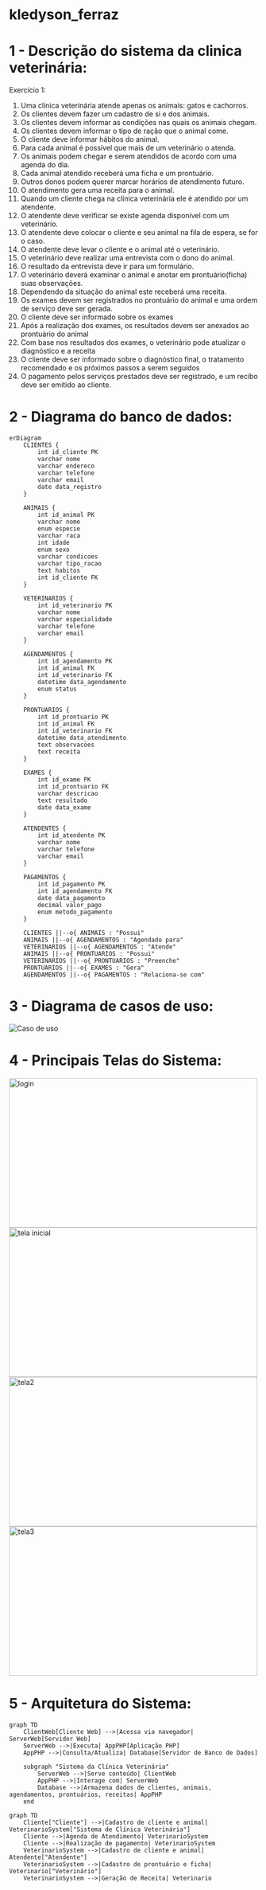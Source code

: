 # kledyson_ferraz
# 1 - Descrição do sistema da clinica veterinária:
Exercício 1:

1.	Uma clínica veterinária atende apenas os animais: gatos e cachorros. 
2.	Os clientes devem fazer um cadastro de si e dos animais. 
3.	Os clientes devem informar as condições nas quais os animais chegam. 
4.	Os clientes devem informar o tipo de ração que o animal come. 
5.	O cliente deve informar hábitos do animal. 
6.	Para cada animal é possível que mais de um veterinário o atenda. 
7.	Os animais podem chegar e serem atendidos de acordo com uma agenda do dia. 
8.	Cada animal atendido receberá uma ficha e um prontuário. 
9.	Outros donos podem querer marcar horários de atendimento futuro. 
10.	O atendimento gera uma receita para o animal. 
11.	Quando um cliente chega na clínica veterinária ele é atendido por um atendente. 
12.	O atendente deve verificar se existe agenda disponível com um veterinário. 
13.	O atendente deve colocar o cliente e seu animal na fila de espera, se for o caso. 
14.	O atendente deve levar o cliente e o animal até o veterinário. 
15.	O veterinário deve realizar uma entrevista com o dono do animal. 
16.	O resultado da entrevista deve ir para um formulário. 
17.	O veterinário deverá examinar o animal e anotar em prontuário(ficha) suas observações. 
18.	Dependendo da situação do animal este receberá uma receita.
19.	Os exames devem ser registrados no prontuário do animal e uma ordem de serviço deve ser gerada.
20.	O cliente deve ser informado sobre os exames
21.	Após a realização dos exames, os resultados devem ser anexados ao prontuário do animal
22.	Com base nos resultados dos exames, o veterinário pode atualizar o diagnóstico e a receita
23.	O cliente deve ser informado sobre o diagnóstico final, o tratamento recomendado e os próximos passos a serem seguidos
24.	O pagamento pelos serviços prestados deve ser registrado, e um recibo deve ser emitido ao cliente.

# 2 - Diagrama do banco de dados:
```mermaid
erDiagram
    CLIENTES {
        int id_cliente PK
        varchar nome
        varchar endereco
        varchar telefone
        varchar email
        date data_registro
    }
    
    ANIMAIS {
        int id_animal PK
        varchar nome
        enum especie
        varchar raca
        int idade
        enum sexo
        varchar condicoes
        varchar tipo_racao
        text habitos
        int id_cliente FK
    }
    
    VETERINARIOS {
        int id_veterinario PK
        varchar nome
        varchar especialidade
        varchar telefone
        varchar email
    }
    
    AGENDAMENTOS {
        int id_agendamento PK
        int id_animal FK
        int id_veterinario FK
        datetime data_agendamento
        enum status
    }
    
    PRONTUARIOS {
        int id_prontuario PK
        int id_animal FK
        int id_veterinario FK
        datetime data_atendimento
        text observacoes
        text receita
    }
    
    EXAMES {
        int id_exame PK
        int id_prontuario FK
        varchar descricao
        text resultado
        date data_exame
    }
    
    ATENDENTES {
        int id_atendente PK
        varchar nome
        varchar telefone
        varchar email
    }
    
    PAGAMENTOS {
        int id_pagamento PK
        int id_agendamento FK
        date data_pagamento
        decimal valor_pago
        enum metodo_pagamento
    }
    
    CLIENTES ||--o{ ANIMAIS : "Possui"
    ANIMAIS ||--o{ AGENDAMENTOS : "Agendado para"
    VETERINARIOS ||--o{ AGENDAMENTOS : "Atende"
    ANIMAIS ||--o{ PRONTUARIOS : "Possui"
    VETERINARIOS ||--o{ PRONTUARIOS : "Preenche"
    PRONTUARIOS ||--o{ EXAMES : "Gera"
    AGENDAMENTOS ||--o{ PAGAMENTOS : "Relaciona-se com"
````

# 3 - Diagrama de casos de uso:

![Caso de uso](Diagrama.png)

# 4 - Principais Telas do Sistema:

<img src="login.png" alt="login" width="500" height="300">
<img src="tela1.png" alt="tela inicial" width="500" height="300">
<img src="tela2.png" alt="tela2" width="500" height="300">
<img src="tela3.png" alt="tela3" width="500" height="300">

# 5 - Arquitetura do Sistema:
```mermaid
graph TD
    ClientWeb[Cliente Web] -->|Acessa via navegador| ServerWeb[Servidor Web]
    ServerWeb -->|Executa| AppPHP[Aplicação PHP]
    AppPHP -->|Consulta/Atualiza| Database[Servidor de Banco de Dados]
    
    subgraph "Sistema da Clínica Veterinária"
        ServerWeb -->|Serve conteúdo| ClientWeb
        AppPHP -->|Interage com| ServerWeb
        Database -->|Armazena dados de clientes, animais, agendamentos, prontuários, receitas| AppPHP
    end
```
```mermaid
graph TD
    Cliente["Cliente"] -->|Cadastro de cliente e animal| VeterinarioSystem["Sistema de Clínica Veterinária"]
    Cliente -->|Agenda de Atendimento| VeterinarioSystem
    Cliente -->|Realização de pagamento| VeterinarioSystem
    VeterinarioSystem -->|Cadastro de cliente e animal| Atendente["Atendente"]
    VeterinarioSystem -->|Cadastro de prontuário e ficha| Veterinario["Veterinário"]
    VeterinarioSystem -->|Geração de Receita| Veterinario
````

